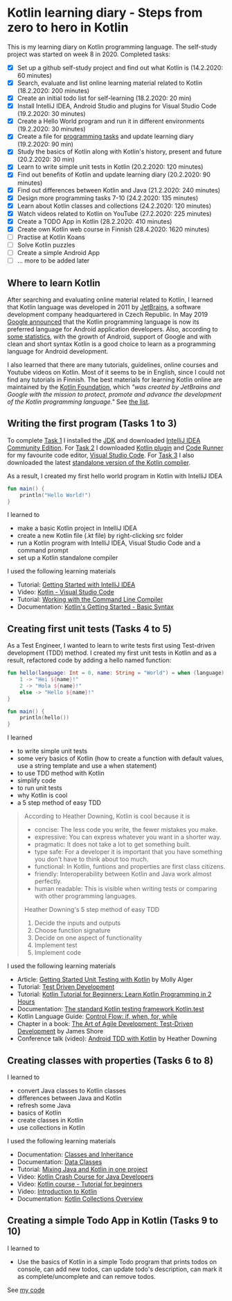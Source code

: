 # Kotlin learning diary - Steps from zero to hero in Kotlin

This is my learning diary on Kotlin programming language. The self-study project was started on week 8 in 2020. Completed tasks:

- [x] Set up a github self-study project and find out what Kotlin is (14.2.2020: 60 minutes)
- [x] Search, evaluate and list online learning material related to Kotlin (18.2.2020: 200 minutes)
- [x] Create an initial todo list for self-learning (18.2.2020: 20 min)
- [x] Install IntelliJ IDEA, Android Studio and plugins for Visual Studio Code (19.2.2020: 30 minutes)
- [x] Create a Hello World program and run it in different environments (19.2.2020: 30 minutes)
- [x] Create a file for [programming tasks](programming-tasks.md) and update learning diary (19.2.2020: 90 min)
- [x] Study the basics of Kotlin along with Kotlin's history, present and future (20.2.2020: 30 min)
- [x] Learn to write simple unit tests in Kotlin (20.2.2020: 120 minutes)
- [x] Find out benefits of Kotlin and update learning diary (20.2.2020: 90 minutes)
- [x] Find out differences between Kotlin and Java (21.2.2020: 240 minutes)
- [x] Design more programming tasks 7-10 (24.2.2020: 135 minutes)
- [x] Learn about Kotlin classes and collections (24.2.2020: 120 minutes)
- [x] Watch videos related to Kotlin on YouTube (27.2.2020: 225 minutes)
- [x] Create a TODO App in Kotlin (28.2.2020: 410 minutes)
- [x] Create own Kotlin web course in Finnish (28.4.2020: 1620 minutes)
- [ ] Practise at Kotlin Koans
- [ ] Solve Kotlin puzzles
- [ ] Create a simple Android App
- [ ] ... more to be added later

## Where to learn Kotlin

After searching and evaluating online material related to Kotlin, I learned that Kotlin language was developed in 2011 by [JetBrains](https://www.jetbrains.com/), a software development company headquartered in Czech Republic. In May 2019 [Google announced](https://techcrunch.com/2019/05/07/kotlin-is-now-googles-preferred-language-for-android-app-development/) that the Kotlin programming language is now its preferred language for Android application developers. Also, according to [some statistics](http://codinginfinite.com/top-programming-languages-2020-stats-surveys), with the growth of Android, support of Google and with clean and short syntax Kotlin is a good choice to learn as a programming language for Android development.

I also learned that there are many tutorials, guidelines, online courses and Youtube videos on Kotlin. Most of it seems to be in English, since I could not find any tutorials in Finnish. The best materials for learning Kotlin online are maintained by the [Kotlin Foundation](https://kotlinlang.org/foundation/kotlin-foundation.html), which *"was created by JetBrains and Google with the mission to protect, promote and advance the development of the Kotlin programming language."* See [the list](learn-kotlin.md).

## Writing the first program (Tasks 1 to 3)

To complete [Task 1](programming-tasks.md#task-1) I installed the [JDK](https://jdk.java.net/) and downloaded [IntelliJ IDEA Community Edition](https://www.jetbrains.com/idea/). For [Task 2](programming-tasks.md#task-2) I downloaded [Kotlin plugin](https://marketplace.visualstudio.com/items?itemName=mathiasfrohlich.Kotlin) and [Code Runner](https://marketplace.visualstudio.com/items?itemName=formulahendry.code-runner) for my favourite code editor, [Visual Studio Code](https://code.visualstudio.com/). For [Task 3](programming-tasks.md#task-3) I also downloaded the latest [standalone version of the Kotlin complier](https://github.com/JetBrains/kotlin/releases/tag/v1.3.61).

As a result, I created my first hello world program in Kotlin with IntelliJ IDEA

```kotlin
fun main() {
    println("Hello World!")
}
```

I learned to

- make a basic Kotlin project in IntelliJ IDEA
- create a new Kotlin file (.kt file) by right-clicking src folder
- run a Kotlin program with IntelliJ IDEA, Visual Studio Code and a command prompt
- set up a Kotlin standalone compiler

I used the following learning materials

- Tutorial: [Getting Started with IntelliJ IDEA](https://kotlinlang.org/docs/tutorials/getting-started.html)
- Video: [Kotlin - Visual Studio Code](https://www.youtube.com/watch?v=QeVl8fXteI0)
- Tutorial: [Working with the Command Line Compiler](https://kotlinlang.org/docs/tutorials/command-line.html)
- Documentation: [Kotlin's Getting Started - Basic Syntax](https://kotlinlang.org/docs/reference/basic-syntax.html)

## Creating first unit tests (Tasks 4 to 5)

As a Test Engineer, I wanted to learn to write tests first using Test-driven development (TDD) method. I created my first unit tests in Kotlin and as a result, refactored code by adding a hello named function:

```kotlin
fun hello(language: Int = 0, name: String = "World") = when (language) {
    1 -> "Hei ${name}!"
    2 -> "Hola ${name}!"
    else -> "Hello ${name}!"
}

fun main() {
    println(hello())
}
```

I learned

- to write simple unit tests
- some very basics of Kotlin (how to create a function with default values, use a string template and use a when statement)
- to use TDD method with Kotlin
- simplify code
- to run unit tests
- why Kotlin is cool
- a 5 step method of easy TDD

> According to Heather Downing, Kotlin is cool because it is
>
> - concise: The less code you write, the fewer mistakes you make.
> - expressive: You can express whatever you want in a shorter way.
> - pragmatic: It does not take a lot to get something built.
> - type safe: For a developer it is important that you have something you don't have to think about too much.
> - functional: In Kotlin, funtions and properties are first class citizens.
> - friendly: Interoperability between Kotlin and Java work almost perfectly.
> - human readable: This is visible when writing tests or comparing with other programming languages.
>
> Heather Downing's 5 step method of easy TDD
>
> 1. Decide the inputs and outputs
> 2. Choose function signature
> 3. Decide on one aspect of functionality
> 4. Implement test
> 5. Implement code

I used the following learning materials

- Article: [Getting Started Unit Testing with Kotlin](https://spin.atomicobject.com/2018/10/07/kotlin-unit-testing/) by Molly Alger
- Tutorial: [Test Driven Development](https://www.jetbrains.com/help/idea/tdd-with-intellij-idea.html)
- Tutorial: [Kotlin Tutorial for Beginners: Learn Kotlin Programming in 2 Hours](https://www.guru99.com/kotlin-tutorial.html)
- Documentation: [The standard Kotlin testing framework Kotlin.test](https://kotlinlang.org/api/latest/kotlin.test/index.html)
- Kotlin Language Guide: [Control Flow: if, when, for, while](https://kotlinlang.org/docs/reference/control-flow.html)
- Chapter in a book: [The Art of Agile Development: Test-Driven Development](https://www.jamesshore.com/Agile-Book/test_driven_development.html) by James Shore
- Conference talk (video): [Android TDD with Kotlin](https://www.youtube.com/watch?v=TXwCu8fVsVU) by Heather Downing

## Creating classes with properties (Tasks 6 to 8)

I learned to

- convert Java classes to Kotlin classes
- differences between Java and Kotlin
- refresh some Java
- basics of Kotlin
- create classes in Kotlin
- use collections in Kotlin

I used the following learning materials

- Documentation: [Classes and Inheritance](https://kotlinlang.org/docs/reference/classes.html)
- Documentation: [Data Classes](https://kotlinlang.org/docs/reference/data-classes.html)
- Tutorial: [Mixing Java and Kotlin in one project](https://kotlinlang.org/docs/tutorials/mixing-java-kotlin-intellij.html)
- Video: [Kotlin Crash Course for Java Developers](https://www.youtube.com/watch?v=pXdY1B-KVJg)
- Video: [Kotlin course - Tutorial for beginners](https://www.youtube.com/watch?v=F9UC9DY-vIU)
- Video: [Introduction to Kotlin](https://www.youtube.com/watch?v=X1RVYt2QKQE)
- Documentation: [Kotlin Collections Overview](https://kotlinlang.org/docs/reference/collections-overview.html)

## Creating a simple Todo App in Kotlin (Tasks 9 to 10)

I learned to

- Use the basics of Kotlin in a simple Todo program that prints todos on console, can add new todos, can update todo's description, can mark it as complete/uncomplete and can remove todos.

See [my code](/kotlin-examples/todoApp/src)
